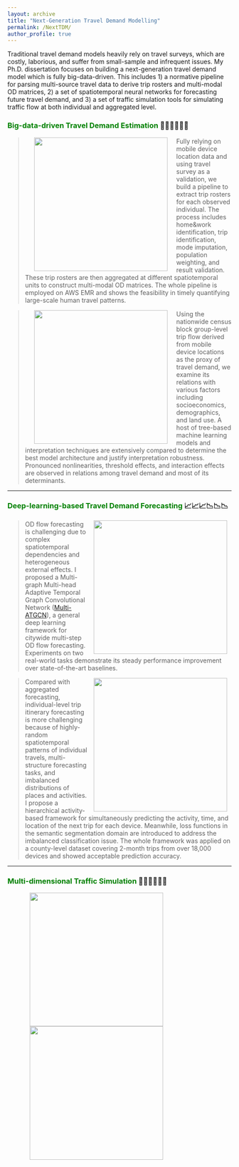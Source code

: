 ```yaml
---
layout: archive
title: "Next-Generation Travel Demand Modelling"
permalink: /NextTDM/
author_profile: true
---
```


Traditional travel demand models heavily rely on travel surveys, which are costly, laborious, and suffer from
small-sample and infrequent issues.
My Ph.D. dissertation focuses on building a next-generation travel demand model which is fully big-data-driven.
This includes 1) a normative pipeline for parsing multi-source travel data to derive trip rosters and 
multi-modal OD matrices, 2) a set of spatiotemporal neural networks for forecasting future travel demand, and 3) 
a set of traffic simulation tools for simulating traffic flow at both individual and aggregated level.

### <span style="color: green"> Big-data-driven Travel Demand Estimation </span> 📑📑📑🚩🚩🚩

> <a href="https://drum.lib.umd.edu/items/4be96816-0aaf-4d4d-a1f0-11593c284d8b"><img style="float: left" src="https://songhuahu-umd.github.io/images/FFF1.png" width="300" hspace="20"></a> 
Fully relying on mobile device location data and using travel survey as a validation, 
we build a pipeline to extract trip rosters for each observed individual. The process includes 
home&work identification, trip identification, mode imputation, population weighting, and result validation. 
These trip rosters are then aggregated at different spatiotemporal units to construct multi-modal OD matrices.
The whole pipeline is employed on AWS EMR and shows the feasibility in timely quantifying large-scale human travel patterns.

> <a href="https://www.sciencedirect.com/science/article/pii/S0965856423001635"><img style="float: left" src="https://songhuahu-umd.github.io/images/FF12.png" width="300" hspace="20"></a>
Using the nationwide census block group-level trip flow derived from mobile device locations as the proxy of travel demand, 
we examine its relations with various factors including socioeconomics, demographics, and land use. 
A host of tree-based machine learning models and interpretation techniques are extensively compared to determine the 
best model architecture and justify interpretation robustness. Pronounced nonlinearities, threshold effects, and interaction effects 
are observed in relations among travel demand and most of its determinants.

---

### <span style="color: green"> Deep-learning-based Travel Demand Forecasting </span> 📈📈📈📉📉📉

> <a href="https://senseable.mit.edu/"><img style="float: right" src="https://songhuahu-umd.github.io/images/FF2.png" width="300" hspace="10"></a>
OD flow forecasting is challenging due to complex spatiotemporal dependencies and heterogeneous external
effects. I proposed a Multi-graph Multi-head Adaptive Temporal Graph Convolutional Network ([Multi-ATGCN](https://github.com/SonghuaHu-UMD/MultiSTGraph)),
a general deep learning framework for citywide multi-step OD flow forecasting.
Experiments on two real-world tasks demonstrate its steady performance improvement over state-of-the-art baselines.

> <a href="https://senseable.mit.edu/"><img style="float: right" src="https://songhuahu-umd.github.io/images/FF16.gif" width="300" hspace="10"></a>
Compared with aggregated forecasting, individual-level trip itinerary forecasting is more challenging 
because of highly-random spatiotemporal patterns of individual travels, multi-structure forecasting tasks, and imbalanced distributions of places and activities.
I propose a hierarchical activity-based framework for simultaneously predicting the activity, time, and location of
the next trip for each device. Meanwhile, loss functions in the semantic segmentation domain are introduced to address the imbalanced classification issue.
The whole framework was applied on a county-level dataset covering 2-month trips from over 18,000 devices and showed acceptable prediction accuracy.
---

### <span style="color: green"> Multi-dimensional Traffic Simulation </span>🚦🚦🚦🚗🚗🚗

> <a href="https://senseable.mit.edu/"><img style="float: left" src="https://songhuahu-umd.github.io/images/FF62.gif" width="300" hspace="10"></a>

> <a href="https://senseable.mit.edu/"><img style="float: left" src="https://songhuahu-umd.github.io/images/FF61.gif" width="300" hspace="10"></a>
